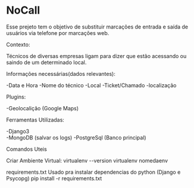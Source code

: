 # NoCall

Esse prejeto tem o objetivo de substituir marcações de entrada e saída de usuários via telefone
por marcações web.


Contexto:

Técnicos de diversas empresas ligam para dizer que estão acessando ou saindo de um determinado local.


Informações necessárias(dados relevantes):

-Data e Hora
-Nome do técnico
-Local
-Ticket/Chamado
-localização


Plugins:

-Geolocalição (Google Maps)


Ferramentas Utilizadas:

-Django3    
-MongoDB (salvar os logs)
-PostgreSql (Banco principal)


Comandos Uteis

Criar Ambiente Virtual: 
virtualenv --version
virtualenv nomedaenv

requirements.txt
Usado pra instalar dependencias do python (Django e Psycopg)
pip install -r requirements.txt